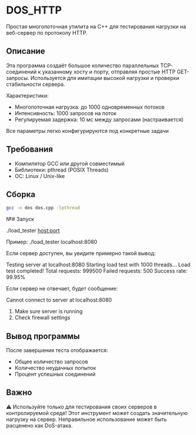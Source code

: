 # DOS_HTTP

Простая многопоточная утилита на C++ для тестирования нагрузки на веб-сервер по протоколу HTTP.

## Описание

Эта программа создаёт большое количество параллельных TCP-соединений к указанному хосту и порту, отправляя простые HTTP GET-запросы. Используется для имитации высокой нагрузки и проверки стабильности сервера.

Характеристики:
- Многопоточная нагрузка: до 1000 одновременных потоков
- Интенсивность: 1000 запросов на поток
- Регулируемая задержка: 10 мс между запросами (настраивается)
  
Все параметры легко конфигурируются под конкретные задачи

## Требования

- Компилятор GCC или другой совместимый
- Библиотеки: pthread (POSIX Threads)
- ОС: Linux / Unix-like

## Сборка

```bash
gcc -o dos dos.cpp -lpthread
```
№# Запуск

./load_tester <host:port>

Пример:
./load_tester localhost:8080

Если сервер доступен, вы увидите примерно такой вывод:

Testing server at localhost:8080
Starting load test with 1000 threads...
Load test completed!
Total requests: 999500
Failed requests: 500
Success rate: 99.95%

Если сервер не отвечает, будет сообщение:

Cannot connect to server at localhost:8080
1. Make sure server is running
2. Check firewall settings

## Вывод программы

После завершения теста отображается:
- Общее количество запросов
- Количество неудачных попыток
- Процент успешных соединений

## Важно

⚠️ Используйте только для тестирования своих серверов в контролируемой среде!
Этот инструмент может создать значительную нагрузку на сервер. Неправильное использование может быть расценено как DoS-атака.


